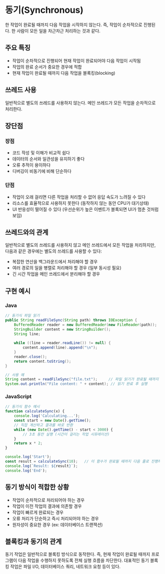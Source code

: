 # 동기(Synchronous)

한 작업이 완료될 때까지 다음 작업을 시작하지 않는다. 즉, 작업이 순차적으로 진행된다. 한 사람이 모든 일을 차근차근 처리하는 것과 같다.

## 주요 특징

* 작업이 순차적으로 진행되어 현재 작업이 완료되어야 다음 작업이 시작됨
* 작업의 완료 순서가 중요한 경우에 적합
* 현재 작업이 완료될 때까지 다음 작업을 블록킹(blocking)

## 쓰레드 사용

일반적으로 별도의 쓰레드를 사용하지 않는다. 메인 쓰레드가 모든 작업을 순차적으로 처리한다.

## 장단점

### 장점

* 코드 작성 및 이해가 비교적 쉽다
* 데이터의 순서와 일관성을 유지하기 좋다
* 오류 추적이 용이하다
* 디버깅이 비동기에 비해 단순하다

### 단점

* 작업이 오래 걸리면 다른 작업을 처리할 수 없어 응답 속도가 느려질 수 있다
* 리소스를 효율적으로 사용하지 못한다 (동작하지 않는 동안 CPU가 대기상태)
* UI 반응성이 떨어질 수 있다 (우선순위가 높은 이벤트가 블록되면 UI가 멈춘 것처럼 보임)

## 쓰레드와의 관계

일반적으로 별도의 쓰레드를 사용하지 않고 메인 쓰레드에서 모든 작업을 처리하지만, 다음과 같은 경우에는 별도의 쓰레드를 사용할 수 있다:

* 복잡한 연산을 백그라운드에서 처리해야 할 경우
* 여러 경로의 일을 병렬로 처리해야 할 경우 (일부 동시성 필요)
* 긴 시간 작업을 메인 쓰레드에서 분리해야 할 경우

## 구현 예시

### Java

```java
// 동기식 파일 읽기
public String readFileSync(String path) throws IOException {
    BufferedReader reader = new BufferedReader(new FileReader(path));
    StringBuilder content = new StringBuilder();
    String line;
    
    while ((line = reader.readLine()) != null) {
        content.append(line).append("\n");
    }
    reader.close();
    return content.toString();
}

// 사용 예
String content = readFileSync("file.txt");     // 파일 읽기가 완료될 때까지 다음 줄로 진행하지 않음
System.out.println("File content: " + content); // 읽기 완료 후 실행
```

### JavaScript

```javascript
// 동기식 함수 예시
function calculateSync(x) {
    console.log('Calculating...');
    const start = new Date().getTime();
    // 직접 계산하고 결과를 바로 반환
    while (new Date().getTime() - start < 3000) {
        // 3초 동안 실행 (시간이 걸리는 작업 시뮤레이션)
    }
    return x * 2;
}

console.log('Start');
const result = calculateSync(10);   // 이 함수가 완료될 때까지 다음 줄로 진행하지 않음
console.log(`Result: ${result}`);
console.log('End');
```

## 동기 방식이 적합한 상황

* 작업이 순차적으로 처리되어야 하는 경우
* 작업이 이전 작업의 결과에 의존할 경우
* 작업이 빠르게 완료되는 경우
* 오류 처리가 단순하고 즉시 처리되어야 하는 경우
* 원자성이 중요한 경우 (ex: 데이터베이스 트랜잭션)

## 블록킹과 동기의 관계

동기 작업은 일반적으로 블록킹 방식으로 동작한다. 즉, 현재 작업이 완료될 때까지 프로그램이 다음 작업을 수행하지 못하도록 전체 실행 흐름을 차단한다. 대표적인 동기 블록킹 작업은 파일 I/O, 데이터베이스 쿼리, 네트워크 요청 등이 있다.